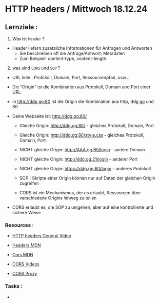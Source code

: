 # HTTP headers / Mittwoch 18.12.24

## Lernziele :

1. Was ist `header` ?

- Header liefern zusätzliche Informationen für Anfragen und Antworten
  - Sie beschreiben oft die Anfrage/Antwort; Metadaten
  - Zum Beispiel: content-type, content-length

2. was sind `CORS` und `SOP` ?

- URL teile : Protokoll, Domain, Port, Ressourcenpfad, usw...
- Die "Origin" ist die Kombination aus Protokoll, Domain und Port einer URL

- In http://ddg.gg:80 ist die Origin die Kombination aus http, ddg.gg und 80

- Deine Webseite ist: http://ddg.gg:80/

  - Gleiche Origin: http://ddg.gg:80/ - gleiches Protokoll, Domain, Port

  - Gleiche Origin: http://ddg.gg:80/style.css - gleiches Protokoll, Domain, Port

  - NICHT gleiche Origin: http://AAA.gg:80/login - andere Domain

  - NICHT gleiche Origin: http://ddg.gg:21/login - anderer Port

  - NICHT gleiche Origin: https://ddg.gg:80/login - anderes Protokoll

  - SOP : Skripte einer Origin können nur auf Daten der gleichen Origin zugreifen

  - CORS ist ein Mechanismus, der es erlaubt, Ressourcen über verschiedene Origins hinweg zu teilen

- CORS erlaubt es, die SOP zu umgehen, aber auf eine kontrollierte und sichere Weise

### Resources :

- [HTTP headers General Video](https://www.youtube.com/watch?v=1v7RoeXyww4)

- [Headers MDN](https://developer.mozilla.org/en-US/docs/Web/HTTP/Headers#message_body_information)

- [Cors MDN](https://developer.mozilla.org/en-US/docs/Web/HTTP/CORS)

- [CORS Videos](https://www.youtube.com/watch?v=4KHiSt0oLJ0)

- [CORS Proxy](https://corsproxy.io/)

### Tasks :

- []()

